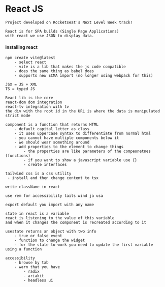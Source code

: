 # React JS

    Project developed on Rocketseat's Next Level Week track!

    React is for SPA builds (Single Page Applications)
    with react we use JSON to display data.
#### installing react

    npm create vite@latest
        - select react
        - vite is a lib that makes the js code compatible
        - does the same thing as babel does
        - supports new ECMA import (no longer using webpack for this)

    JSX = JS + XML
    TS = typed JS

    React lib is the core
    react-dom dom integration
    react-tv integration with tv
    the div with the root id in the URL is where the data is manipulated
    strict mode

    component is a function that returns HTML
        - default capital letter as class
        - it uses uppercase syntax to differentiate from normal html
        - you cannot have multiple components below it
        - we should wear something around
        - add properties to the element to change things
            - the properties are like parameters of the compeonetnes (functions)
            - if you want to show a javascript variable use {}
            - create interfaces
    
    tailwind css is a css utility
     - install and then change content to tsx

    write className in react

    use rem for accessibility tails wind ja usa

    export default you import with any name

    state in react is a variable
    react is listening to the value of this variable
    and when it changes the component is recreated according to it

    usestate returns an object with two info
        - true or false event
        - function to change the widget
        - for the state to work you need to update the first variable using a function

    accessibility
        - browse by tab
        - warn that you have
            - radix
            - ariakit
            - headless ui